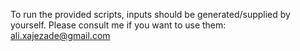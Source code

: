 To run the provided scripts, inputs should be generated/supplied by yourself. Please consult me if you want to use them: ali.xajezade@gmail.com 
